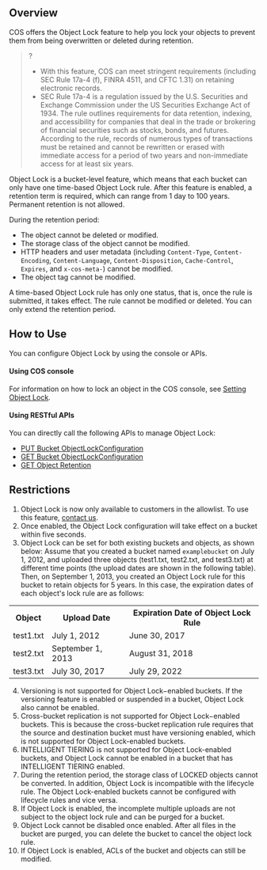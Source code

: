 ## Overview

COS offers the Object Lock feature to help you lock your objects to prevent them from being overwritten or deleted during retention.

>? 
>- With this feature, COS can meet stringent requirements (including SEC Rule 17a-4 (f), FINRA 4511, and CFTC 1.31) on retaining electronic records.
>- SEC Rule 17a-4 is a regulation issued by the U.S. Securities and Exchange Commission under the US Securities Exchange Act of 1934. The rule outlines requirements for data retention, indexing, and accessibility for companies that deal in the trade or brokering of financial securities such as stocks, bonds, and futures. According to the rule, records of numerous types of transactions must be retained and cannot be rewritten or erased with immediate access for a period of two years and non-immediate access for at least six years.

Object Lock is a bucket-level feature, which means that each bucket can only have one time-based Object Lock rule. After this feature is enabled, a retention term is required, which can range from 1 day to 100 years. Permanent retention is not allowed.

During the retention period:
- The object cannot be deleted or modified.
- The storage class of the object cannot be modified.
- HTTP headers and user metadata (including `Content-Type`, `Content-Encoding`, `Content-Language`, `Content-Disposition`, `Cache-Control`, `Expires`, and `x-cos-meta-`) cannot be modified.
- The object tag cannot be modified.

A time-based Object Lock rule has only one status, that is, once the rule is submitted, it takes effect. The rule cannot be modified or deleted. You can only extend the retention period.


## How to Use

You can configure Object Lock by using the console or APIs.

#### Using COS console

For information on how to lock an object in the COS console, see [Setting Object Lock](https://intl.cloud.tencent.com/document/product/436/40136).

#### Using RESTful APIs

You can directly call the following APIs to manage Object Lock:

- [PUT Bucket ObjectLockConfiguration](https://intl.cloud.tencent.com/document/product/436/40133)
- [GET Bucket ObjectLockConfiguration](https://intl.cloud.tencent.com/document/product/436/40134)
- [GET Object Retention](https://www.tencentcloud.com/document/product/436/40135) 


## Restrictions

1. Object Lock is now only available to customers in the allowlist. To use this feature, [contact us](https://intl.cloud.tencent.com/contact-sales).
2. Once enabled, the Object Lock configuration will take effect on a bucket within five seconds.
3. Object Lock can be set for both existing buckets and objects, as shown below:
Assume that you created a bucket named `examplebucket` on July 1, 2012, and uploaded three objects (test1.txt, test2.txt, and test3.txt) at different time points (the upload dates are shown in the following table). Then, on September 1, 2013, you created an Object Lock rule for this bucket to retain objects for 5 years. In this case, the expiration dates of each object's lock rule are as follows:
<table>
	<tr><th>Object</th><th>Upload Date</th><th>Expiration Date of Object Lock Rule</th></tr>
	<tr><td>test1.txt</td><td>July 1, 2012</td><td>June 30, 2017</td></tr>
	<tr><td>test2.txt</td><td>September 1, 2013</td><td>August 31, 2018</td></tr>
	<tr><td>test3.txt</td><td>July 30, 2017</td><td>July 29, 2022</td></tr>
</table>

4. Versioning is not supported for Object Lock−enabled buckets. If the versioning feature is enabled or suspended in a bucket, Object Lock also cannot be enabled.
5. Cross-bucket replication is not supported for Object Lock−enabled buckets. This is because the cross-bucket replication rule requires that the source and destination bucket must have versioning enabled, which is not supported for Object Lock-enabled buckets.
6. INTELLIGENT TIERING is not supported for Object Lock-enabled buckets, and Object Lock cannot be enabled in a bucket that has INTELLIGENT TIERING enabled.
7. During the retention period, the storage class of LOCKED objects cannot be converted. In addition, Object Lock is incompatible with the lifecycle rule. The Object Lock-enabled buckets cannot be configured with lifecycle rules and vice versa.
8. If Object Lock is enabled, the incomplete multiple uploads are not subject to the object lock rule and can be purged for a bucket.
9. Object Lock cannot be disabled once enabled. After all files in the bucket are purged, you can delete the bucket to cancel the object lock rule.
10. If Object Lock is enabled, ACLs of the bucket and objects can still be modified.
